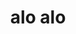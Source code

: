 ---
title: alo alo
nome: rubens
background: img/layout/equipe/rubens1.png
texto1: Com o objetivo de transportar veículos 0km, diminuir o<br> tempo de carga e descarga de cada parada e manter a<br> qualidade e confiabilidade do transporte, Rubens integrou o<br> projeto Carreta Nova Era.<br>Tornou-se um bechmark na área de transporte de veículos.<br>Hoje, inspira a maior parte das carretas de carga, mesmo<br>25 anos após sua criação
texto2: Especialista no ramo elétrico, desenvolveu projetos<br> de adaptação para alimentação de energias<br> renováveis em residências e meios corporativos.<br>Coordenou equipes de instalação dentro de todos<br> os padrões de segurança exigidos pelo serviço<br>para o bem-estar do instalador e contratente.
texto3: Na busca pelo aprimoramento de projetos de iluminação<br> externa em residências de alto padrão, a Lumina foi<br> desenvolvida para um escritório de paisagismo. Luminária<br> responsável pela iluminação de longo alcance e facho<br> concentrado, durabilidade e amplas aplicações (inclusive<br> subterrânea e submersa).
texto4: Responsável pela elétrica e eletrônica do modelo<br> TR4, da Mitsubishi Brasil. Grandes mudanças no<br> Face-Lifg do carro, faróis, lanternas, chicotes<br> elétricos, painel de instrumentos, controles de Ar<br> Condicionado, rádio multimídia, controles de<br> acionamentos elétricos, etc, na base da Mitsubishi,<br> no Brasil e Japão.
texto5: Sócio do escritório de desenvolvimento de produtos para as<br> principais marcas de automóveis e fornecedores, no Brasil<br> e Ásia (Ford, Fiat, Volvo, Marelli, Sangyong, Tyco, e etc)<br>Posteriormente, o escritório foi vendido para a Fiat Brasil. 
texto6: Formado pela FEI em Engenharia Mecânica<br> Automobilística e Engenharia de Produção, mais tarde<br> voltaria a mesma universidade como Coordenador do<br> curso de Engenharia Mecânica Automobilística.<br> Criador da<br> Expo Mec. Auto, apresentação dos trabalhos de formatura<br> dos alunos aos empresários e profissionais da área, talvez<br> a primeira incubadora de Start Ups do ramo.<br> As competências em desenvolvimento de produtos,<br> protótipos, estruturas e Engenharia Experimental criaram<br> uma ampla gama de atuação que garantem projetos<br> confiáveis, com visão de produção e pós vendas<br> (Serviços).
texto7: <span class="contatoNome">Rubens R. Okazaki</span><br>Telefone&#58 (11)99715-8184<br>E-mail&#58 rubensokazaki@hotmail.com<br>Skype&#58 r.okazaki<br><img src="img/icones/whatsapp.png" width="40px"> <img src="img/icones/linkedin.png" width="40px"> <img src="img/icones/email2.png" width="40px">
---